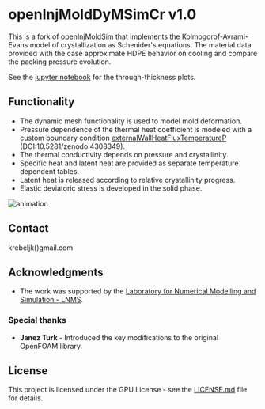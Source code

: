 # openInjMoldDyMSimCr v1.0

This is a fork of [openInjMoldSim](https://github.com/krebeljk/openInjMoldSim) that implements the Kolmogorof-Avrami-Evans model of crystallization as Schenider's equations.
The material data provided with the case approximate HDPE behavior on cooling and compare the packing pressure evolution.

See the [jupyter notebook](tutorials/fim_01_03.ipynb) for the through-thickness plots.

## Functionality
* The dynamic mesh functionality is used to model mold deformation.
* Pressure dependence of the thermal heat coefficient is modeled with a custom boundary condition [externalWallHeatFluxTemperatureP](https://github.com/krebeljk/externalWallHeatFluxTemperatureP) (DOI:10.5281/zenodo.4308349).
* The thermal conductivity depends on pressure and crystallinity.
* Specific heat and latent heat are provided as separate temperature dependent tables.
* Latent heat is released according to relative crystallinity progress.
* Elastic deviatoric stress is developed in the solid phase.

![animation](anim.gif)

## Contact
krebeljk()gmail.com

## Acknowledgments

* The work was supported by the [Laboratory for Numerical Modelling and Simulation - LNMS](http://lab.fs.uni-lj.si/lnms/).

### Special thanks
* **Janez Turk** - Introduced the key modifications to the original OpenFOAM library.

## License

This project is licensed under the GPU License - see the [LICENSE.md](LICENSE.md) file for details.
